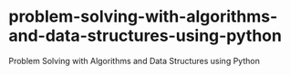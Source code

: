 # problem-solving-with-algorithms-and-data-structures-using-python
Problem Solving with Algorithms and Data Structures using Python

